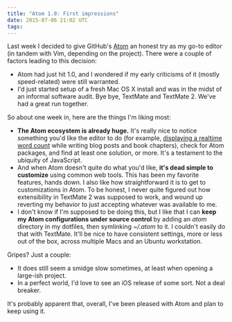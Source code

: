 ```yaml
---
title: "Atom 1.0: First impressions"
date: 2015-07-06 21:02 UTC
tags:
---
```


Last week I decided to give GitHub's [Atom](http://atom.io) an honest try as my go-to editor (in tandem with Vim, depending on the project). There were a couple of factors leading to this decision:

- Atom had just hit 1.0, and I wondered if my early criticisms of it (mostly speed-related) were still warranted.
- I'd just started setup of a fresh Mac OS X install and was in the midst of an informal software audit. Bye bye, TextMate and TextMate 2. We've had a great run together.

So about one week in, here are the things I'm liking most:

- **The Atom ecosystem is already huge.** It's really nice to notice something you'd like the editor to do (for example, [displaying a realtime word count](https://atom.io/packages/wordcount) while writing blog posts and book chapters), check for Atom packages, and find at least one solution, or more. It's a testament to the ubiquity of JavaScript.
- And when Atom doesn't quite do what you'd like, **it's dead simple to customize** using common web tools. This has been my favorite features, hands down. I also like how straightforward it is to get to customizations in Atom. To be honest, I never quite figured out how extensibility in TextMate 2 was supposed to work, and wound up reverting my behavior to just accepting whatever was available to me.
- I don't know if I'm supposed to be doing this, but I like that I can **keep my Atom configurations under source control** by adding an *atom* directory in my dotfiles, then symlinking *~/.atom* to it. I couldn't easily do that with TextMate. It'll be nice to have consistent settings, more or less out of the box, across multiple Macs and an Ubuntu workstation.

Gripes? Just a couple:

- It does still seem a smidge slow sometimes, at least when opening a large-ish project.
- In a perfect world, I'd love to see an iOS release of some sort. Not a deal breaker.

It's probably apparent that, overall, I've been pleased with Atom and plan to keep using it.
